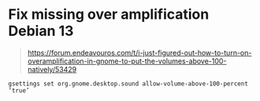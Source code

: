 # Fix missing over amplification Debian 13

> https://forum.endeavouros.com/t/i-just-figured-out-how-to-turn-on-overamplification-in-gnome-to-put-the-volumes-above-100-natively/53429

```
gsettings set org.gnome.desktop.sound allow-volume-above-100-percent ‘true’
```
